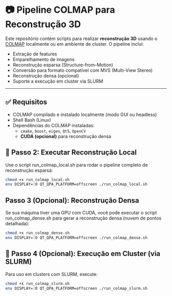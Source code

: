 # 📷 Pipeline COLMAP para Reconstrução 3D

Este repositório contém scripts para realizar **reconstrução 3D** usando o [COLMAP](https://colmap.github.io/) localmente ou em ambiente de cluster. O pipeline inclui:

- Extração de features
- Emparelhamento de imagens
- Reconstrução esparsa (Structure-from-Motion)
- Conversão para formato compatível com MVS (Multi-View Stereo)
- Reconstrução densa (opcional)
- Suporte a execução em cluster via SLURM

---

## ✅ Requisitos

- COLMAP compilado e instalado localmente (modo GUI ou headless)
- Shell Bash (Linux)
- Dependências do COLMAP instaladas:
  - `cmake`, `boost`, `eigen`, `Qt5`, `OpenCV`
  - **CUDA (opcional)** para reconstrução densa

## 🚀 Passo 2: Executar Reconstrução Local
Use o script run_colmap_local.sh para rodar o pipeline completo de reconstrução esparsa:

```bash
chmod +x run_colmap_local.sh
env DISPLAY=:0 QT_QPA_PLATFORM=offscreen ./run_colmap_local.sh
```
## Passo 3 (Opcional): Reconstrução Densa
Se sua máquina tiver uma GPU com CUDA, você pode executar o script run_colmap_dense.sh para gerar a reconstrução densa (nuvem de pontos detalhada):

```bash
chmod +x run_colmap_dense.sh
env DISPLAY=:0 QT_QPA_PLATFORM=offscreen ./run_colmap_dense.sh
```

## 🧬 Passo 4 (Opcional): Execução em Cluster (via SLURM)
Para uso em clusters com SLURM, execute:
```bash
chmod +x run_colmap_slurm.sh
env DISPLAY=:0 QT_QPA_PLATFORM=offscreen ./run_colmap_slurm.sh
```